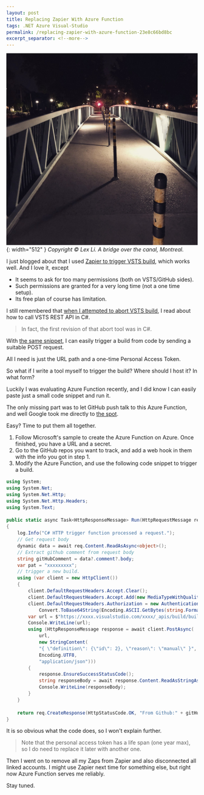 ```yaml
---
layout: post
title: Replacing Zapier With Azure Function
tags: .NET Azure Visual-Studio
permalink: /replacing-zapier-with-azure-function-23e8c66bd8bc
excerpt_separator: <!--more-->
---
```

![img-description](/images/canal-bridge.jpg){: width="512" }
_Copyright © Lex Li. A bridge over the canal, Montreal._

I just blogged about that I used [Zapier to trigger VSTS build](https://halfblood.pro/ci-cd-pipeline-with-vsts-and-zapier-b81d341088dd), which works well. And I love it, except

* It seems to ask for too many permissions (both on VSTS/GitHub sides).
* Such permissions are granted for a very long time (not a one time setup).
* Its free plan of course has limitation.
<!--more-->

I still remembered that [when I attempted to abort VSTS build](https://halfblood.pro/how-to-abort-cancel-a-build-in-vsts-7a41fce5a42c), I read about how to call VSTS REST API in C#.

> In fact, the first revision of that abort tool was in C#.

With [the same snippet](https://docs.microsoft.com/rest/api/vsts/build/?view=vsts-rest-4.1), I can easily trigger a build from code by sending a suitable POST request.

All I need is just the URL path and a one-time Personal Access Token.

So what if I write a tool myself to trigger the build? Where should I host it? In what form?

Luckily I was evaluating Azure Function recently, and I did know I can easily paste just a small code snippet and run it.

The only missing part was to let GitHub push talk to this Azure Function, and well Google took me directly to [the spot](https://docs.microsoft.com/azure/azure-functions/functions-create-github-webhook-triggered-function#create-an-azure-function-app).

Easy? Time to put them all together.

1. Follow Microsoft's sample to create the Azure Function on Azure. Once finished, you have a URL and a secret.
1. Go to the GitHub repos you want to track, and add a web hook in them with the info you got in step 1.
1. Modify the Azure Function, and use the following code snippet to trigger a build.

``` csharp
using System;
using System.Net;
using System.Net.Http;
using System.Net.Http.Headers;
using System.Text;

public static async Task<HttpResponseMessage> Run(HttpRequestMessage req, TraceWriter log)
{
    log.Info("C# HTTP trigger function processed a request.");
    // Get request body
    dynamic data = await req.Content.ReadAsAsync<object>();
    // Extract github comment from request body
    string gitHubComment = data?.comment?.body;
    var pat = "xxxxxxxxx";
    // trigger a new build.
    using (var client = new HttpClient())
    {
        client.DefaultRequestHeaders.Accept.Clear();
        client.DefaultRequestHeaders.Accept.Add(new MediaTypeWithQualityHeaderValue("application/json"));
        client.DefaultRequestHeaders.Authorization = new AuthenticationHeaderValue("Basic",
            Convert.ToBase64String(Encoding.ASCII.GetBytes(string.Format("{0}:{1}", "", pat))));
        var url = $"https://xxxx.visualstudio.com/xxxx/_apis/build/builds?api-version=4.1";
        Console.WriteLine(url);
        using (HttpResponseMessage response = await client.PostAsync(
            url,
            new StringContent(
            "{ \"definition\": {\"id\": 2}, \"reason\": \"manual\" }",
            Encoding.UTF8,
            "application/json")))
        {
            response.EnsureSuccessStatusCode();
            string responseBody = await response.Content.ReadAsStringAsync();
            Console.WriteLine(responseBody);
        }
    }
    
    return req.CreateResponse(HttpStatusCode.OK, "From Github:" + gitHubComment);
}
```

It is so obvious what the code does, so I won't explain further.

> Note that the personal access token has a life span (one year max), so I do need to replace it later with another one.

Then I went on to remove all my Zaps from Zapier and also disconnected all linked accounts. I might use Zapier next time for something else, but right now Azure Function serves me reliably.

Stay tuned.
